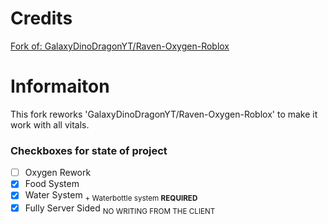 # Credits
[Fork of: GalaxyDinoDragonYT/Raven-Oxygen-Roblox](https://github.com/GalaxyDinoDragonYT/Raven-Oxygen-Roblox)

# Informaiton
This fork reworks 'GalaxyDinoDragonYT/Raven-Oxygen-Roblox' to make it work with all vitals.

### Checkboxes for state of project

- [ ] Oxygen Rework
- [X] Food System
- [X] Water System <sub>+ Waterbottle system **REQUIRED**</sub>
- [X] Fully Server Sided <sub> NO WRITING FROM THE CLIENT</sub>
